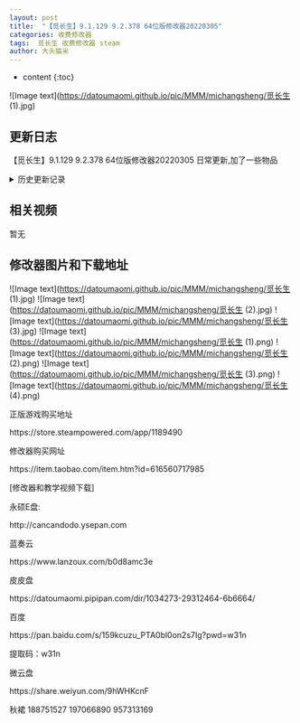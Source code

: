 ```yaml
---
layout: post
title:  "【觅长生】9.1.129 9.2.378 64位版修改器20220305"
categories: 收费修改器
tags:  觅长生 收费修改器 steam 
author: 大头猫米
---
```


* content
{:toc}

![Image text](https://datoumaomi.github.io/pic/MMM/michangsheng/觅长生 (1).jpg)

##  更新日志
【觅长生】9.1.129 9.2.378 64位版修改器20220305 日常更新,加了一些物品







<details>
<summary>历史更新记录</summary><p></p>
 
【觅长生】9.1.90 9.2.287版修改器20211014<p></p>
日常更新支持最新版,物品列表增加到2690个<p></p>
【觅长生】9.1.90 9.2.287 32位版修改器20211017 日常更新<p></p>
【觅长生】9.1.94 9.2.294 32位版修改器20211102 日常更新<p></p>
【觅长生】9.2.301版修改器20211110 日常更新<p></p>
【觅长生】9.1.95版修改器20211110 日常更新<p></p>
【觅长生】9.1.98 9.2.309版修改器20211117 日常更新<p></p>
【觅长生】9.2.313版修改器20211203 日常更新<p></p>
【觅长生】9.1.99位版修改器20211203 日常更新<p></p>
【觅长生】9.1.101 9.2.326版修改器20211214 日常更新<p></p>
 【觅长生】9.2.343 32位版修改器20220101 日常更新<p></p>
【觅长生】9.1.109 32位版修改器20220103 日常更新<p></p>
【觅长生】9.1.110 9.2.344版修改器20220104 日常更新<p></p>
 【觅长生】9.1.125 9.2.370 64位版修改器20220216 维护物品列表,增加到2748个物品<p></p>
增加了DPI适配和字体大小设定<p></p>
【觅长生】9.1.127 9.2.375 64位版修改器20220228<p></p>
【觅长生】9.1.129 9.2.378 64位版修改器20220305 日常更新,加了一些物品<p></p>
 <p></p>
 <p></p>
 
 =======过去的更新记录=======<p></p>
 
 
【觅长生】9.1.89 9.2.283 64位版修改器20211008<p></p>
重要更新,觅长生游戏从32位变成了64位<p></p>
已经更新支持64位版的觅长生,请使用64位版修改器<p></p>
游戏另外提供了32位模式,请使用原来的32位版修改器<p></p>
 【觅长生】9.1.85 9.2.275版修改器20210926 日常更新<p></p>
【觅长生】9.1.82 9.2.266版修改器20210910<p></p>
重要更新,物品列表从2432个增加到2673个.累死我了<p></p>
重要更新,彻底重做了物品修改,现在更好用更直观更好检索<p></p>
删除了没用的物品变99个功能<p></p>
 【觅长生】9.2.265版修改器20210907<p></p>
 【觅长生】9.2.264版修改器20210904<p></p>
 【觅长生】9.2.263版修改器20210902<p></p>
 【觅长生】9.2.262版修改器20210828<p></p>
 【觅长生】9.1.81版修改器20210828<p></p>
 【觅长生】9.2.259版修改器20210824<p></p>
【觅长生】9.2.258版修改器20210821<p></p>
 【觅长生】9.1.80版修改器20210821<p></p>
 【觅长生】9.2.256版修改器20210813<p></p>
 【觅长生】9.2.251版修改器20210811v2<p></p>
 【觅长生】9.2.248版修改器20210809<p></p>
 【觅长生】9.1.77 9.2.241版修改器20210723<p></p>
 【觅长生】9.1.78 9.2.246版修改器20210731<p></p>
 【觅长生】9.2.244版修改器20210730<p></p>
 【觅长生】9.2.242版修改器20210729<p></p>
 【觅长生】9.1.76 9.2.235版修改器20210708<p></p>
 【觅长生】9.2.240版修改器20210718<p></p>
 【觅长生】9.2.237版修改器20210716<p></p>
 【觅长生】9.2.236版修改器20210710<p></p>
 【觅长生】0.9.1.75 9.2.230版修改器20210629<p></p>
 【觅长生】9.2.232版修改器20210703<p></p>
 【觅长生】0.9.1.74 0.9.2.229版修改器20210626<p></p>
 【觅长生】0.9.1.73 0.9.2.227版修改器20210623<p></p>
 【觅长生】0.9.1.72 0.9.2.219版修改器20210609<p></p>
 【觅长生】0.9.2.224版修改器20210621<p></p>
 【觅长生】0.9.2.222版修改器20210619<p></p>
 【觅长生】0.9.2.220版修改器20210612<p></p>
 【觅长生】0.9.1.69 0.9.2.215版修改器20210604<p></p>
 【觅长生】0.9.1.69 0.9.2.214版修改器 20210601<p></p>
 【觅长生】0.9.1.67 0.9.2.212版修改器 20210528<p></p>
 【觅长生】0.9.1.67 0.9.2.209版修改器 20210522<p></p>
 【觅长生】0.9.2.205版修改器20210517<p></p>
 【觅长生】0.9.1.66 0.9.2.203版修改器20210516<p></p>
 【觅长生】0.9.2.202版修改器20210513<p></p>
 【觅长生】0.9.1.65版修改器202100508<p></p>
 【觅长生】0.9.2.201版修改器20210511~<p></p>
 【觅长生】0.9.2.196版修改器20210508<p></p>
 【觅长生】0.9.1.64、0.9.2.194版修改器20210504<p></p>
 【觅长生】0.9.1.64、0.9.2.194版修改器20210503<p></p>
 【觅长生】0.9.1.62、0.9.2.194版修改器20210430<p></p>
 【觅长生】0.9.1.61、0.9.2.171版修改器20210311~<p></p>
 【觅长生】0.9.2.192版修改器20210430<p></p>
 【觅长生】0.9.2.188版修改器20210426<p></p>
 【觅长生】0.9.2.185版修改器20210423<p></p>
 【觅长生】0.9.2.184版修改器20210421<p></p>
 【觅长生】0.9.2.183版修改器20210417<p></p>
 【觅长生】0.9.2.181版修改器20210415<p></p>
 【觅长生】0.9.2.180版修改器20210413<p></p>
 【觅长生】0.9.1.76版修改器20210410<p></p>
 【觅长生】0.9.1.74版修改器20210410<p></p>
 【觅长生】0.9.1.75版修改器20210410<p></p>
 【觅长生】0.9.2.172版修改器20210409<p></p>
 【觅长生】0.9.1.59、0.9.2.168版修改器20210309<p></p>
 【觅长生】0.9.1.56、0.9.2.161版修改器20210211<p></p>
 【觅长生】0.9.1.55、0.9.2.160版修改器20210209<p></p>
重要更新,增加了7个功法书<p></p>
【功法书】【地阶上】砺剑诀<p></p>
【功法书】【天劫中】九转<p></p>
【功法书】【人阶上】剑典-人道篇<p></p>
【功法书】【地阶上】剑典-地道篇<p></p>
【功法书】【天阶上】剑典-天道篇<p></p>
【功法书】【地阶上】神玄淬体诀<p></p>
【功法书】【天阶中】太乙剑诀<p></p>
 【觅长生】0.9.1.55、0.9.2.157版修改器20200130<p></p>
 【觅长生】0.9.1.53、9.2.146版修改器20200119<p></p>
 【觅长生】0.9.2.154版修改器20200124 物品列表增加到2370个<p></p>
 【觅长生】0.9.1.53、9.2.146版修改器20200119 修复战斗修改无效的bug<p></p>
【觅长生】0.9.2.150版修改器20200119 支持9.2.150版<p></p>
 【觅长生】0.9.1.53、9.2.146版修改器20200111 增加了悟道点参考说明,物品列表增加到2107个<p></p>
【觅长生】0.9.1.50、0.9.2.138版修改器20201223<p></p>
 - 20201124 【觅长生】0.9.1.48 0.9.2.121版修改器20201124
 <p></p>
  - 20201121 【觅长生】0.9.1.47 0.9.2.120版修改器20201121
 <p></p>
  - 202011115 支持0.9.1.46 0.9.2.118版
 <p></p>
  - 20201031 【觅长生】0.9.1.43 0.9.2.112版修改器20201031,重要更新,增加了700多个物品
<p></p> 
  - 20201002 修复物品修改导致卡死的bug
 <p></p>
 20201001 支持0.9.1.41、0.9.2.102版
 <p></p>
  - 20200929  更新修改器支持9.2.102版
 <p></p>
  - 20200806  更新修改器支持9.1.37和9.2.80版本
<p></p>
 
</details>

## 相关视频
暂无

## 修改器图片和下载地址

![Image text](https://datoumaomi.github.io/pic/MMM/michangsheng/觅长生 (1).jpg)
![Image text](https://datoumaomi.github.io/pic/MMM/michangsheng/觅长生 (2).jpg)
![Image text](https://datoumaomi.github.io/pic/MMM/michangsheng/觅长生 (3).jpg)
![Image text](https://datoumaomi.github.io/pic/MMM/michangsheng/觅长生 (1).png)
![Image text](https://datoumaomi.github.io/pic/MMM/michangsheng/觅长生 (2).png)
![Image text](https://datoumaomi.github.io/pic/MMM/michangsheng/觅长生 (3).png)
![Image text](https://datoumaomi.github.io/pic/MMM/michangsheng/觅长生 (4).png)


<p>正版游戏购买地址</p>
<p>https://store.steampowered.com/app/1189490</p>
<p></p>
<p>修改器购买网址</p>
<p>https://item.taobao.com/item.htm?id=616560717985</p>
<p></p>
<p>[修改器和教学视频下载]</p>
<p>永硕E盘:</p>
<p>http://cancandodo.ysepan.com</p>
<p></p>
<p>蓝奏云</p>
<p>https://www.lanzoux.com/b0d8amc3e</p>
<p></p>
<p>皮皮盘</p>
<p>https://datoumaomi.pipipan.com/dir/1034273-29312464-6b6664/</p>
<p></p>
<p>百度</p>
https://pan.baidu.com/s/159kcuzu_PTA0bl0on2s7Ig?pwd=w31n
<p></p>
提取码：w31n
<p></p>
<p>微云盘</p>
<p></p>
<p>https://share.weiyun.com/9hWHKcnF</p>

<p>秋裙 188751527 197066890 957313169</p>
